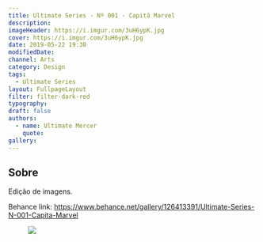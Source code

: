 ```yaml
---
title: Ultimate Series - Nº 001 - Capitã Marvel
description:
imageHeader: https://i.imgur.com/3uH6ypK.jpg
cover: https://i.imgur.com/3uH6ypK.jpg
date: 2019-05-22 19:30
modifiedDate:
channel: Arts
category: Design
tags:
  - Ultimate Series
layout: FullpageLayout
filter: filter-dark-red
typography:
draft: false
authors:
  - name: Ultimate Mercer
    quote:
gallery:
---
```


## Sobre

Edição de imagens.

Behance link: https://www.behance.net/gallery/126413391/Ultimate-Series-N-001-Capita-Marvel

<figure>
<img src="https://i.imgur.com/3uH6ypK.jpg" className="max-w-none mx-auto block"/>
</figure>
